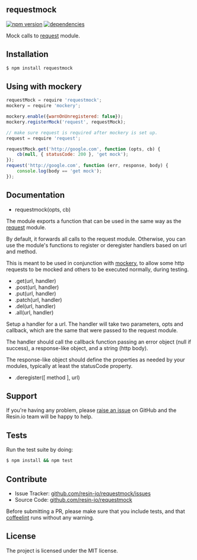 requestmock
-----------

[![npm version](https://badge.fury.io/js/requestmock.svg)](http://npmjs.org/package/requestmock)
[![dependencies](https://david-dm.org/resin-io/requestmock.png)](https://david-dm.org/resin-io/requestmock.png)

Mock calls to [request](https://www.npmjs.com/package/request) module.

Installation
------------

```sh
$ npm install requestmock
```

Using with mockery
------------------

```js
requestMock = require 'requestmock';
mockery = require 'mockery';

mockery.enable({warnOnUnregistered: false});
mockery.registerMock('request', requestMock);

// make sure request is required after mockery is set up.
request = require 'request';

requestMock.get('http://google.com', function (opts, cb) {
	cb(null, { statusCode: 200 }, 'get mock');
});
request('http://google.com', function (err, response, body) {
	console.log(body == 'get mock');
});
```

Documentation
-------------

* requestmock(opts, cb)

The module exports a function that can be used in the same way as the [request](http://github.com/request/request) module.

By default, it forwards all calls to the request module. Otherwise, you can use the module's functions to register or deregister handlers
based on url and method.

This is meant to be used in conjunction with [mockery](https://www.npmjs.com/package/mockery), to allow some http requests to be mocked
and others to be executed normally, during testing.

* .get(url, handler)
* .post(url, handler)
* .put(url, handler)
* .patch(url, handler)
* .del(url, handler)
* .all(url, handler)

Setup a handler for a url. The handler will take two parameters, opts and callback, which are the same that were passed to the request module.

The handler should call the callback function passing an error object (null if success), a response-like object, and a string (http body).

The response-like object should define the properties as needed by your modules, typically at least the statusCode property.

* .deregister([ method ], url)

Support
-------

If you're having any problem, please [raise an issue](https://github.com/resin-io/requestmock/issues/new) on GitHub and the Resin.io team will be happy to help.

Tests
-----

Run the test suite by doing:

```sh
$ npm install && npm test
```

Contribute
----------

- Issue Tracker: [github.com/resin-io/requestmock/issues](https://github.com/resin-io/requestmock/issues)
- Source Code: [github.com/resin-io/requestmock](https://github.com/resin-io/requestmock)

Before submitting a PR, please make sure that you include tests, and that [coffeelint](http://www.coffeelint.org/) runs without any warning.

License
-------

The project is licensed under the MIT license.
